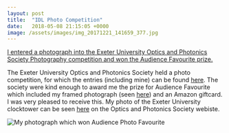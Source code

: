 ```yaml
---
layout: post
title:  "IDL Photo Competition"
date:   2018-05-08 21:15:05 +0000
image: /assets/images/img_20171221_141659_377.jpg
---
```

[I entered a photograph into the Exeter University Optics and Photonics Society Photography competition and won the Audience Favourite prize. ][blog-link]



The Exeter University Optics and Photonics Society held a photo competition, for which the entries (including mine) can be found [here][gallery-link]. The society were kind enough to award me the prize for Audience Favourite which included my framed photograph (seen [here][fb-prize]) and an Amazon giftcard. I was very pleased to receive this. My photo of the Exeter University clocktower can be seen [here][my-pic] on the Optics and Photonics Society webiste.

![My photograph which won Audience Photo Favourite](https://euops.files.wordpress.com/2018/05/img_20171221_141659_377.jpg)






[blog-link]: http://www.mattmcguigan.co.uk/2018/05/08/IDL-photoCompetition/
[gallery-link]: https://euops.wordpress.com/2018/05/08/idl-photo-competition-light-in-nature/
[fb-prize]: https://www.facebook.com/EXETEROPS/photos/p.2064514590460263/2064514590460263/?type=3&theater
[my-pic]: https://euops.files.wordpress.com/2018/05/img_20171221_141659_377.jpg



